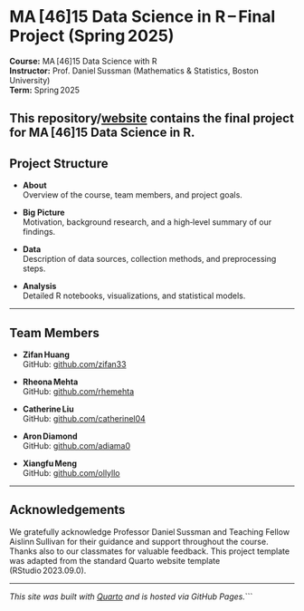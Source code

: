 # MA [46]15 Data Science in R – Final Project (Spring 2025)

**Course:** MA [46]15 Data Science with R  
**Instructor:** Prof. Daniel Sussman (Mathematics & Statistics, Boston University)  
**Term:** Spring 2025

This repository/[website](https://zifan33.github.io/ma4615-sp25-final-project-teamate/about.html) contains the final project for MA [46]15 Data Science in R. 
---

## Project Structure

- **About**  
  Overview of the course, team members, and project goals.

- **Big Picture**  
  Motivation, background research, and a high‑level summary of our findings.

- **Data**  
  Description of data sources, collection methods, and preprocessing steps.

- **Analysis**  
  Detailed R notebooks, visualizations, and statistical models.

---

## Team Members

- **Zifan Huang**  
  GitHub: [github.com/zifan33](https://github.com/zifan33)

- **Rheona Mehta**  
  GitHub: [github.com/rhemehta](https://github.com/rhemehta)

- **Catherine Liu**  
  GitHub: [github.com/catherinel04](https://github.com/catherinel04)

- **Aron Diamond**  
  GitHub: [github.com/adiama0](https://github.com/adiama0)

- **Xiangfu Meng**  
  GitHub: [github.com/ollyllo](https://github.com/ollyllo)

---

## Acknowledgements

We gratefully acknowledge Professor Daniel Sussman and Teaching Fellow Aislinn Sullivan for their guidance and support throughout the course. Thanks also to our classmates for valuable feedback. This project template was adapted from the standard Quarto website template (RStudio 2023.09.0).

---

*This site was built with [Quarto](https://quarto.org) and is hosted via GitHub Pages.*```